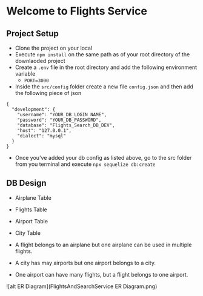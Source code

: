 # Welcome to Flights Service

## Project Setup

- Clone the project on your local
- Execute `npm install` on the same path as of your root directory of the
  downlaoded project
- Create a `.env` file in the root directory and add the following environment
  variable
  - `PORT=3000`
- Inside the `src/config` folder create a new file `config.json` and then add
  the following piece of json

```
{
  "development": {
    "username": "YOUR_DB_LOGIN_NAME",
    "password": "YOUR_DB_PASSWORD",
    "database": "Flights_Search_DB_DEV",
    "host": "127.0.0.1",
    "dialect": "mysql"
  }
}
```

- Once you've added your db config as listed above, go to the src folder from
  you terminal and execute `npx sequelize db:create`

## DB Design

- Airplane Table
- Flights Table
- Airport Table
- City Table

- A flight belongs to an airplane but one airplane can be used in multiple
  flights.
- A city has may airports but one airport belongs to a city.
- One airport can have many flights, but a flight belongs to one airport.

![alt ER Diagram](FlightsAndSearchService ER Diagram.png)
